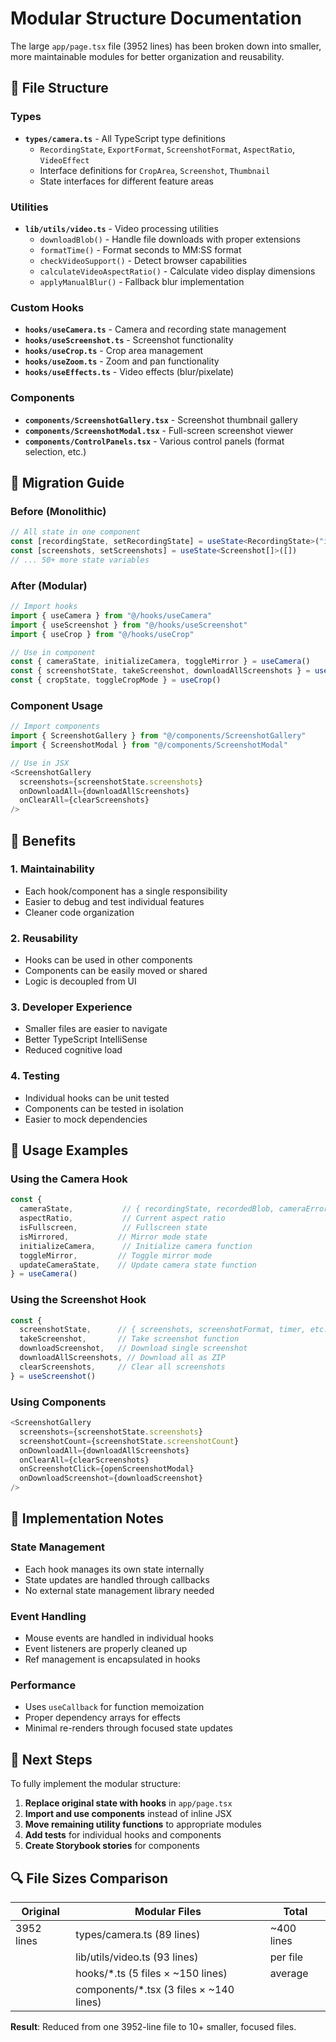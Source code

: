 # Modular Structure Documentation

The large `app/page.tsx` file (3952 lines) has been broken down into smaller, more maintainable modules for better organization and reusability.

## 📁 File Structure

### Types
- **`types/camera.ts`** - All TypeScript type definitions
  - `RecordingState`, `ExportFormat`, `ScreenshotFormat`, `AspectRatio`, `VideoEffect`
  - Interface definitions for `CropArea`, `Screenshot`, `Thumbnail`
  - State interfaces for different feature areas

### Utilities
- **`lib/utils/video.ts`** - Video processing utilities
  - `downloadBlob()` - Handle file downloads with proper extensions
  - `formatTime()` - Format seconds to MM:SS format
  - `checkVideoSupport()` - Detect browser capabilities
  - `calculateVideoAspectRatio()` - Calculate video display dimensions
  - `applyManualBlur()` - Fallback blur implementation

### Custom Hooks
- **`hooks/useCamera.ts`** - Camera and recording state management
- **`hooks/useScreenshot.ts`** - Screenshot functionality
- **`hooks/useCrop.ts`** - Crop area management
- **`hooks/useZoom.ts`** - Zoom and pan functionality
- **`hooks/useEffects.ts`** - Video effects (blur/pixelate)

### Components
- **`components/ScreenshotGallery.tsx`** - Screenshot thumbnail gallery
- **`components/ScreenshotModal.tsx`** - Full-screen screenshot viewer
- **`components/ControlPanels.tsx`** - Various control panels (format selection, etc.)

## 🔄 Migration Guide

### Before (Monolithic)
```typescript
// All state in one component
const [recordingState, setRecordingState] = useState<RecordingState>("idle")
const [screenshots, setScreenshots] = useState<Screenshot[]>([])
// ... 50+ more state variables
```

### After (Modular)
```typescript
// Import hooks
import { useCamera } from "@/hooks/useCamera"
import { useScreenshot } from "@/hooks/useScreenshot"
import { useCrop } from "@/hooks/useCrop"

// Use in component
const { cameraState, initializeCamera, toggleMirror } = useCamera()
const { screenshotState, takeScreenshot, downloadAllScreenshots } = useScreenshot()
const { cropState, toggleCropMode } = useCrop()
```

### Component Usage
```typescript
// Import components
import { ScreenshotGallery } from "@/components/ScreenshotGallery"
import { ScreenshotModal } from "@/components/ScreenshotModal"

// Use in JSX
<ScreenshotGallery
  screenshots={screenshotState.screenshots}
  onDownloadAll={downloadAllScreenshots}
  onClearAll={clearScreenshots}
/>
```

## 🎯 Benefits

### 1. **Maintainability**
- Each hook/component has a single responsibility
- Easier to debug and test individual features
- Cleaner code organization

### 2. **Reusability**
- Hooks can be used in other components
- Components can be easily moved or shared
- Logic is decoupled from UI

### 3. **Developer Experience**
- Smaller files are easier to navigate
- Better TypeScript IntelliSense
- Reduced cognitive load

### 4. **Testing**
- Individual hooks can be unit tested
- Components can be tested in isolation
- Easier to mock dependencies

## 🚀 Usage Examples

### Using the Camera Hook
```typescript
const {
  cameraState,           // { recordingState, recordedBlob, cameraError, etc. }
  aspectRatio,           // Current aspect ratio
  isFullscreen,          // Fullscreen state
  isMirrored,           // Mirror mode state
  initializeCamera,      // Initialize camera function
  toggleMirror,         // Toggle mirror mode
  updateCameraState,    // Update camera state function
} = useCamera()
```

### Using the Screenshot Hook
```typescript
const {
  screenshotState,      // { screenshots, screenshotFormat, timer, etc. }
  takeScreenshot,       // Take screenshot function
  downloadScreenshot,   // Download single screenshot
  downloadAllScreenshots, // Download all as ZIP
  clearScreenshots,     // Clear all screenshots
} = useScreenshot()
```

### Using Components
```typescript
<ScreenshotGallery
  screenshots={screenshotState.screenshots}
  screenshotCount={screenshotState.screenshotCount}
  onDownloadAll={downloadAllScreenshots}
  onClearAll={clearScreenshots}
  onScreenshotClick={openScreenshotModal}
  onDownloadScreenshot={downloadScreenshot}
/>
```

## 🔧 Implementation Notes

### State Management
- Each hook manages its own state internally
- State updates are handled through callbacks
- No external state management library needed

### Event Handling
- Mouse events are handled in individual hooks
- Event listeners are properly cleaned up
- Ref management is encapsulated in hooks

### Performance
- Uses `useCallback` for function memoization
- Proper dependency arrays for effects
- Minimal re-renders through focused state updates

## 📝 Next Steps

To fully implement the modular structure:

1. **Replace original state with hooks** in `app/page.tsx`
2. **Import and use components** instead of inline JSX
3. **Move remaining utility functions** to appropriate modules
4. **Add tests** for individual hooks and components
5. **Create Storybook stories** for components

## 🔍 File Sizes Comparison

| Original | Modular Files | Total |
|----------|---------------|-------|
| 3952 lines | types/camera.ts (89 lines) | ~400 lines |
|           | lib/utils/video.ts (93 lines) | per file |
|           | hooks/*.ts (5 files × ~150 lines) | average |
|           | components/*.tsx (3 files × ~140 lines) |  |

**Result**: Reduced from one 3952-line file to 10+ smaller, focused files. 